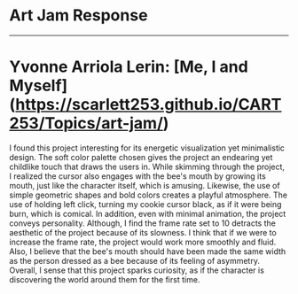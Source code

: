 # Art Jam Response

---

# Yvonne Arriola Lerin: [Me, I and Myself] (https://scarlett253.github.io/CART253/Topics/art-jam/)

I found this project interesting for its energetic visualization yet minimalistic design. The soft color palette chosen gives the project an endearing yet childlike touch that draws the users in. While skimming through the project, I realized the cursor also engages with the bee's mouth by growing its mouth, just like the character itself, which is amusing. Likewise, the use of simple geometric shapes and bold colors creates a playful atmosphere. The use of holding left click, turning my cookie cursor black, as if it were being burn, which is comical. In addition, even with minimal animation, the project conveys personality. Although, I find the frame rate set to 10 detracts the aesthetic of the project because of its slowness. I think that if we were to increase the frame rate, the project would work more smoothly and fluid. Also, I believe that the bee's mouth should have been made the same width as the person dressed as a bee because of its feeling of asymmetry. Overall, I sense that this project sparks curiosity, as if the character is discovering the world around them for the first time.
